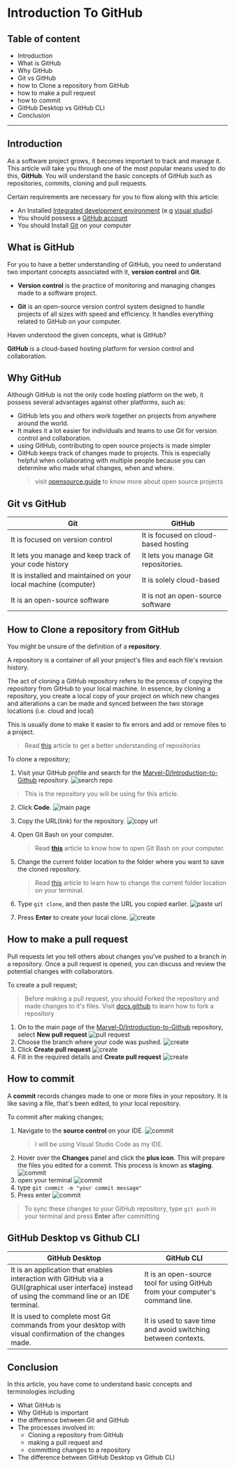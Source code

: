 # Introduction To GitHub

## Table of content

- Introduction
- What is GitHub
- Why GitHub
- Git vs GitHub
- how to Clone a repository from GitHub
- how to make a pull request
- how to commit
- GitHub Desktop vs GitHub CLI
- Conclusion

---

## Introduction

As a software project grows, it becomes important to track and manage it.
This article will take you through one of the most popular means used to do this, **GitHub**. You will understand the basic concepts of GitHub such as repositories, commits, cloning and pull requests.

Certain requirements are necessary for you to flow along with this article:

- An Installed [Integrated development environment](https://en.wikipedia.org/wiki/Integrated_development_environment) (e.g [visual studio](https://code.visualstudio.com/download))
- You should possess a [GitHub account](http://github.com/)
- You should Install [Git](https://git-scm.com/) on your computer

## What is GitHub

For you to have a better understanding of GitHub, you need to understand two important concepts associated with it, **version control** and **Git**.

- **Version control** is the practice of monitoring and managing changes made to a software project.

- **Git** is an open-source version control system designed to handle projects of all sizes with speed and efficiency. It handles everything related to GitHub on your computer.

Haven understood the given concepts, what is GitHub?

**GitHub** is a cloud-based hosting platform for version control and collaboration.

## Why GitHub

Although GitHub is not the only code hosting platform on the web, it possess several advantages against other platforms, such as:

- GitHub lets you and others work together on projects from anywhere around the world.
- It makes it a lot easier for individuals and teams to use Git for version control and collaboration.
- using GitHub, contributing to open source projects is made simpler
- GitHub keeps track of changes made to projects. This is especially helpful when collaborating with multiple people because you can determine who made what changes, when and where.
  > visit [opensource.guide](https://opensource.guide/starting-a-project/#:~:text=When%20a%20project%20is%20open,through%20an%20open%20source%20license.) to know more about open source projects

## Git vs GitHub

| Git                                                             | GitHub                               |
| --------------------------------------------------------------- | ------------------------------------ |
| It is focused on version control                                | It is focused on cloud-based hosting |
| It lets you manage and keep track of your code history          | It lets you manage Git repositories. |
| It is installed and maintained on your local machine (computer) | It is solely cloud-based             |
| It is an open-source software                                   | It is not an open-source software    |

## How to Clone a repository from GitHub

You might be unsure of the definition of a **repository**.

A repository is a container of all your project's files and each file's revision history.

The act of cloning a GitHub repository refers to the process of copying the repository from GitHub to your local machine. In essence, by cloning a repository, you create a local copy of your project on which new changes and alterations a can be made and synced between the two storage locations (i.e. cloud and local)

This is usually done to make it easier to fix errors and add or remove files to a project.

> Read [this](https://www.geeksforgeeks.org/what-is-a-git-repository/) article to get a better understanding of repositories

To clone a repository;

1. Visit your GitHub profile and search for
   the [Marvel-D/Introduction-to-Github](https://github.com/Marvel-D/Introduction-to-Github) repository.
   ![search repo](img/img0.jpg)

> This is the repository you will be using for this article.

2. Click **Code**.
   ![main page](img/img1_1.png)

3. Copy the URL(link) for the repository.
   ![copy url](img/img2_1.png)

4. Open Git Bash on your computer.

   > Read [**this**](https://www.codecademy.com/article/command-line-setup) article to know how to open Git Bash on your computer.

5. Change the current folder location to the folder where you want to save the cloned repository.

   > Read [this](https://www.git-tower.com/learn/git/ebook/en/command-line/appendix/command-line-101#:~:text=To%20change%20this%20current%20working,%24%20cd%20..) article to learn how to change the current folder location on your terminal.

6. Type `git clone`, and then paste the URL you copied earlier.
   ![paste url](img/img3_1.jpg)

7. Press **Enter** to create your local clone. ![create](img/img4.jpg)

## How to make a pull request

Pull requests let you tell others about changes you've pushed to a branch in a repository. Once a pull request is opened, you can discuss and review the potential changes with collaborators.

To create a pull request;

> Before making a pull request, you should Forked the repository and made changes to it's files. Visit [docs.github](https://docs.github.com/en/get-started/quickstart/fork-a-repo) to learn how to fork a repository

1. On to the main page of the [Marvel-D/Introduction-to-Github](https://github.com/Marvel-D/Introduction-to-Github) repository, select **New pull request**
   ![pull request](img/img5_1.png)
2. Choose the branch where your code was pushed.
   ![create](img/img6_1.png)
3. Click **Create pull request**
   ![create](img/img6_2.png)
4. Fill in the required details and **Create pull request** ![create](img/img7.jpg)

## How to commit

A **commit** records changes made to one or more files in your repository. It is like saving a file, that's been edited, to your local repository.

To commit after making changes;

1. Navigate to the **source control** on your IDE.
   ![commit](img/img8.jpg)
   > I will be using Visual Studio Code as my IDE.
2. Hover over the **Changes** panel and click the **plus icon**. This will prepare the files you edited for a commit. This process is known as **staging**.
   ![commit](img/img8.jpg)
3. open your terminal
   ![commit](img/img8_3.jpg)
4. type `git commit -m "your commit message"`
5. Press enter
   ![commit](img/img9.jpg)

> To sync these changes to your GitHub repository, type `git push` in your terminal and press **Enter** after committing

## GitHub Desktop vs Github CLI

| GitHub Desktop                                                                                                                                      | GitHub CLI                                                                    |
| --------------------------------------------------------------------------------------------------------------------------------------------------- | ----------------------------------------------------------------------------- |
| It is an application that enables interaction with GitHub via a GUI(graphical user interface) instead of using the command line or an IDE terminal. | It is an open-source tool for using GitHub from your computer's command line. |
| It is used to complete most Git commands from your desktop with visual confirmation of the changes made.                                            | It is used to save time and avoid switching between contexts.                 |

## Conclusion

In this article, you have come to understand basic concepts and terminologies including

- What GitHub is
- Why GitHub is important
- the difference between Git and GitHub
- The processes involved in:
  - Cloning a repository from GitHub
  - making a pull request and
  - committing changes to a repository
- The difference between GitHub Desktop vs Github CLI
